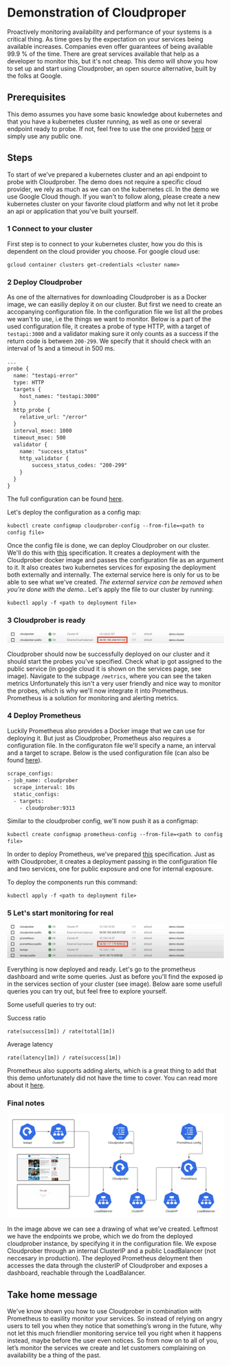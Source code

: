# Demonstration of Cloudproper

Proactively monitoring availability and performance of your systems is a critical thing.
As time goes by the expectation on your services being available increases.
Companies even offer guarantees of being available 99.9 % of the time.
There are great services available that help as a developer to monitor this, but it's not cheap.
This demo will show you how to set up and start using Cloudprober, an open source alternative, built by the folks at Google.


## Prerequisites

This demo assumes you have some basic knowledge about kubernetes and that you have a kubernetes cluster running, as well as one or several endpoint ready to probe. If not, feel free to use the one provided [here](./testapi) or simply use any public one.

## Steps

To start of we've prepared a kubernetes cluster and an api endpoint to probe with Cloudprober. The demo does not require a specific cloud provider, we rely as much as we can on the kubernetes cli. In the demo we use Google Cloud though. If you wan't to follow along,
please create a new kubernetes cluster on your favorite cloud platform
and why not let it probe an api or application that you've built yourself.

### 1 Connect to your cluster
First step is to connect to your kubernetes cluster, how you do this is dependent on the cloud provider you choose. For google cloud use:
```
gcloud container clusters get-credentials <cluster name>
```

### 2 Deploy Cloudprober
As one of the alternatives for downloading Cloudprober is as a Docker image, we can easiliy deploy it on our cluster.
But first we need to create an accopanying configuration file. In the configuration file we list all the probes we wan't to use, i.e the things we want to monitor.
Below is a part of the used configuration file, it creates a probe of type HTTP, with a target of `testapi:3000` and a validator
making sure it only counts as a success if the return code is between `200-299`. We specify that it should check with an interval of 1s and a timeout in 500 ms.

```
...
probe {
  name: "testapi-error"
  type: HTTP
  targets {
    host_names: "testapi:3000"
  }
  http_probe {
    relative_url: "/error"
  }
  interval_msec: 1000
  timeout_msec: 500
  validator {
    name: "success_status"
    http_validator {
        success_status_codes: "200-299"
    }
  }
}
```
The full configuration can be found [here](./cloudprober/cloudprober.cfg).

Let's deploy the configuration as a config map:
```
kubectl create configmap cloudprober-config --from-file=<path to config file>
```

Once the config file is done, we can deploy Cloudprober on our cluster. We'll do this with [this](./cloudprober/deployment.yaml) specification.
It creates a deployment with the Cloudprober docker image and passes the configuration file as an argument to it. It also creates two kubernetes services
for exposing the deployment both externally and internally. The external service here is only for us to be able to see what we've created.
*The external service can be removed when you're done with the demo.*. Let's apply the file to our cluster by running:

```
kubectl apply -f <path to deployment file>
```


### 3 Cloudprober is ready

![image showing the deployed services](assets/gcloud_services_cp.png)

Cloudprober should now be successfully deployed on our cluster and it should start the probes you've specified.
Check what ip got assigned to the public service (in google cloud it is shown on the services page, see image).
Navigate to the subpage `/metrics`, where you can see the taken metrics
Unfortunately this isn't a very user friendly and nice way to monitor the probes, which is why we'll now integrate it into Prometheus.
Prometheus is a solution for monitoring and alerting metrics.

### 4 Deploy Prometheus
Luckily Prometheus also provides a Docker image that we can use for deploying it. But just as Cloudprober, Prometheus also requires a configuration file.
In the configuraton file we'll specify a name, an interval and a target to scrape. Below is the used configuration file
(can also be found [here](./prometheus/prometheus.yml)).
```
scrape_configs:
- job_name: cloudprober
  scrape_interval: 10s
  static_configs:
  - targets:
    - cloudprober:9313
```
Similar to the cloudprober config, we'll now push it as a configmap:
```
kubectl create configmap prometheus-config --from-file=<path to config file>
```

In order to deploy Prometheus, we've prepared [this](./prometheus/deployment.yaml) specification. Just as with Cloudprober, it creates a deployment passing in the configuration file and two services, one for public exposure and one for internal exposure.

To deploy the components run this command:
```
kubectl apply -f <path to deployment file>
```


### 5 Let's start monitoring for real

![image showing the deployed services](assets/gcloud_all_services.png)

Everything is now deployed and ready. Let's go to the prometheus dashboard and write some queries. Just as before you'll find the exposed ip in the services section of your cluster (see image). Below aare some usefull queries you can try out, but feel free to explore yourself.

Some usefull queries to try out:

Success ratio
```
rate(success[1m]) / rate(total[1m])
```

Average latency
```
rate(latency[1m]) / rate(success[1m])
```


Prometheus also supports adding alerts, which is a great thing to add that this demo unfortunately did not have the time to cover. You can read more about it [here](https://prometheus.io/docs/alerting/latest/overview/).

### Final notes

![architecture overview](./assets/arch.png)

In the image above we can see a drawing of what we've created. Leftmost we have the endpoints we probe, which we do from the deployed cloudprober instance, by specifying it in the configuration file. We expose Cloudprober through an internal ClusterIP and a public LoadBalancer (not neccesary in production). The deployed Prometheus deloyment then accesses the data through the clusterIP of Cloudprober and exposes a dashboard, reachable through the LoadBalancer. 

## Take home message

We've know shown you how to use Cloudprober in combination with Prometheus to easility monitor your services. So instead of relying on angry users to tell you when they notice that something’s wrong in the future, why not let this much friendlier monitoring service
tell you right when it happens instead, maybe before the user even notices.
So from now on to all of you, let’s monitor the services we create and let customers complaining on availability be a thing of the past.

